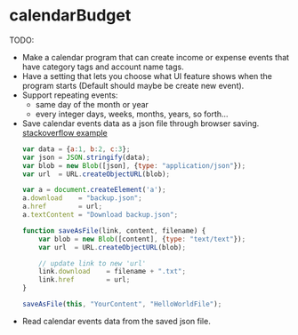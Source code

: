 # calendarBudget

TODO:
- Make a calendar program that can create income or expense events that have category tags and account name tags.
- Have a setting that lets you choose what UI feature shows when the program starts (Default should maybe be create new event).
- Support repeating events: 
	- same day of the month or year
	- every integer days, weeks, months, years, so forth...
- Save calendar events data as a json file through browser saving.
	[stackoverflow example](https://stackoverflow.com/questions/16329293/save-json-string-to-client-pc-using-html5-api)
	```javascript
	var data = {a:1, b:2, c:3};
	var json = JSON.stringify(data);
	var blob = new Blob([json], {type: "application/json"});
	var url  = URL.createObjectURL(blob);
	
	var a = document.createElement('a');
	a.download    = "backup.json";
	a.href        = url;
	a.textContent = "Download backup.json";

	```
	```javascript
	function saveAsFile(link, content, filename) {
		var blob = new Blob([content], {type: "text/text"});
		var url  = URL.createObjectURL(blob);

		// update link to new 'url'
		link.download    = filename + ".txt";
		link.href        = url;
	}

	saveAsFile(this, "YourContent", "HelloWorldFile");
	```
- Read calendar events data from the saved json file.
